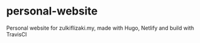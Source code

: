 # personal-website
Personal website for zulkiflizaki.my, made with Hugo, Netlify and build with TravisCI
